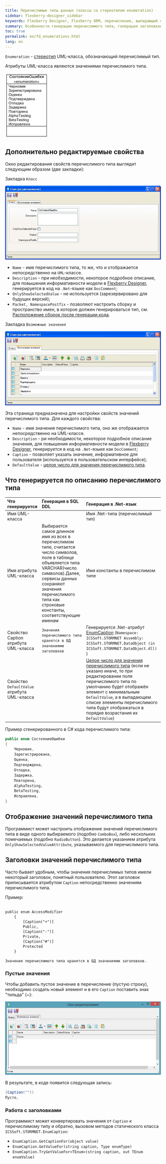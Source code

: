 ```yaml
---
title: Перечислимые типы данных (классы со стереотипом enumeration)
sidebar: flexberry-designer_sidebar
keywords: Flexberry Designer, Flexberry ORM, перечисление, выпадающий список, emnumeration, enum, стереотип, генерация, пример, заголовки, dropdown
summary: Особенности генерации перечислимого типа, генерация заголовков для перечислимого типа, пример генерации перечисления
toc: true
permalink: en/fd_enumerations.html
lang: en
---
```


`Enumeration` - [стереотип](fd_key-concepts.html) UML-класса, обозначающий перечислимый тип.

Атрибуты UML-класса являются значениями перечислимого типа.

![](/images/pages/products/flexberry-designer/class-diagram/enumeration.jpg)

## Дополнительно редактируемые свойства

Окно редактирования свойств перечислимого типа выглядит следующим образом (две закладки):

Закладка `Класс`

![](/images/pages/products/flexberry-designer/class-diagram/enumpropp1.jpg)

* `Name` - имя перечислимого типа, то же, что и отображается непосредственно на `UML`-классе. 
* `Description` -  при необходимости, некоторое подробное описание, для повышения информативности модели в [Flexberry Designer](fd_landing_page.html), генерируется в код на `.Net`-языке как `DocComment`; 
* `OnlyShowSelectedValue` - не используется (зарезервировано для будущих версий); 
* `Packet, NamespacePostfix` - позволяют настроить сборку и пространство имен, в которое должен генерироваться тип, см. [Расположение сборок после генерации кода](fo_location-assembly.html).

Закладка `Возможные значения`

![](/images/pages/products/flexberry-designer/class-diagram/enumpropp2.jpg)

Эта страница предназначена для настройки свойств значений перечислимого типа. Для каждого свойства:

* `Name` - имя значения перечислимого типа, оно же отображается непосредственно на UML-классе. 
* `Description` - ри необходимости, некоторое подробное описание значения, для повышения информативности модели в [Flexberry Designer](fd_landing_page.html), генерируется в код на `.Net`-языке как `DocComment`; 
* `Caption` - позволяет указать значение, информативное для пользователя (используется в пользовательском интерфейсе); 
* `DefaultValue` - [целое число для значения перечислимого типа](http://msdn.microsoft.com/en-us/library/sbbt4032%28v=vs.71%29.aspx). 

## Что генерируется по описанию перечислимого типа

Что генерируется | Генерация в SQL DDL | Генерация в .Net-язык
:--------------|:----------------------------|:----------------------------------------------
Имя UML-класса | | Имя .Net-типа (перечислимый тип)
Имя атрибута UML-класса | Выбирается самое длинное имя из всех в перечислимом типе, считается число символов, поле в таблице объявляется типа VARCHAR(число символов).Далее, сервисы данных сохраняют значения перечислимого типа как строковые константы, соответствующие именам | Имя константы в перечислимом типе
Свойство Caption атрибута UML-класса | `Значения перечислимого типа хранятся в БД значениями заголовков` | Генерируется .Net-атрибут [EnumCaption](fo_function-list.html) (`Namespace: ICSSoft.STORMNET Assembly: ICSSoft.STORMNET.DataObject (in ICSSoft.STORMNET.DataObject.dll) `)
Свойство `DefaultValue` атрибута UML-класса | | [Целое число для значения перечислимого типа](http://msdn.microsoft.com/en-us/library/sbbt4032%28v=vs.71%29.aspx) (если не указано иначе, то при редактировании поля перечислимого типа по умолчанию будет отображён элемент с минимальным `DefaultValue`, а в выпадающем списке элементы перечислимого типа будут отображаться в порядке возрастания их `DefaultValue`)

Пример сгенерированного в C# кода перечислимого типа:

```csharp
public enum СостояниеОшибки
{ 
    Черновик, 
    Зарегистрирована, 
    Оценка, 
    Подтверждена, 
    Отладка, 
    Задержка, 
    Повторена, 
    AlphaTesting, 
    BetaTesting, 
    Исправлена,
}
```

## Отображение значений перечислимого типа

Программист может настроить отображение значений перечислимого типа в виде одного выбираемого (подобно `ComboBox`), либо нескольких помечаемых (подобно `RadioButton`). Это делается указанием атрибута `OnlyShowSelectedValueAttribute`, указываемого для перечислимого типа.

## Заголовки значений перечислимого типа

Часто бывает удобным, чтобы значения перечислимых типов имели некоторый заголовок, понятный пользователю. Этот заголовок приписывается атрибутом `Caption` непосредственно значениям перечислимого типа.

Пример:
```

public enum AccessModifier
	{
		[Caption("+")]
		Public,
		[Caption("-")]
		Private,
		[Caption("#")]
		Protected
	}
```

`Значения перечислимого типа хранятся в БД значениями заголовков.`

### Пустые значения

Чтобы добавить пустое значение в перечисление (пустую строку), необходимо создать новый элемент и в его `Caption` поставить знак "тильда" (~):

![](/images/pages/products/flexberry-designer/class-diagram/enum-empty.png)

В результате, в коде появится следующая запись:

```csharp
[Caption(""))
Пусто,
```

### Работа с заголовками

Программист может конвертировать значения от `Caption` к перечислимому типу и обратно, вызовом методов статического класса  `ICSSoft.STORMNET.EnumCaption`:

* `EnumCaption.GetCaptionFor(object value)`
* `EnumCaption.GetValueFor(string caption, Type enumType)`
* `EnumCaption.TryGetValueFor<TEnum>(string caption, out TEnum enumValue)`
